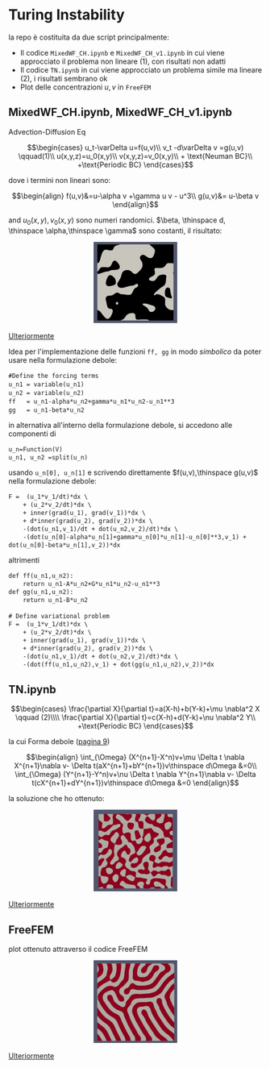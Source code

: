 # Turing Instability
la repo è costituita da due script principalmente:
+ Il codice ```MixedWF_CH.ipynb``` e ```MixedWF_CH_v1.ipynb``` in cui viene approcciato il problema non lineare $(1)$, con risultati non adatti
+ Il codice  ```TN.ipynb``` in cui viene approcciato un problema simile ma lineare $(2)$, i risultati sembrano ok
+ Plot delle concentrazioni $u,v$ in ```FreeFEM```
## MixedWF_CH.ipynb, MixedWF_CH_v1.ipynb
Advection-Diffusion Eq

$$\begin{cases} u_t-\varDelta u=f(u,v)\\ 
              v_t -d\varDelta v =g(u,v) \qquad(1)\\ 
              u(x,y,z)=u_0(x,y)\\ 
              v(x,y,z)=v_0(x,y)\\ 
              + \text{Neuman BC}\\
              +\text{Periodic BC} 
\end{cases}$$

dove i termini non lineari sono:

$$\begin{align}
              f(u,v)&=u-\alpha v +\gamma u v - u^3\\ 
              g(u,v)&= u-\beta v
\end{align}$$

and
$u_0(x,y),v_0(x,y)$ sono numeri randomici. $\beta, \thinspace d, \thinspace \alpha,\thinspace \gamma$ sono costanti, il risultato:

<p align="center" width="100%">
    <img width="33%" src="media/image_.png">
</p>

[Ulteriormente](media/Current_Solution.mp4)

Idea per l'implementazione delle funzioni ```ff, gg```  in modo <i>simbolico</i> da poter usare nella formulazione debole:

```markdown
#Define the forcing terms
u_n1 = variable(u_n1)
u_n2 = variable(u_n2)
ff   = u_n1-alpha*u_n2+gamma*u_n1*u_n2-u_n1**3
gg   = u_n1-beta*u_n2
```
in alternativa all'interno della formulazione debole, si accedono alle componenti di 
```
u_n=Function(V)
u_n1, u_n2 =split(u_n)
``` 
usando ```u_n[0], u_n[1]``` e scrivendo direttamente $f(u,v),\thinspace g(u,v)$ nella formulazione debole:
```
F =  (u_1*v_1/dt)*dx \
    + (u_2*v_2/dt)*dx \
    + inner(grad(u_1), grad(v_1))*dx \
    + d*inner(grad(u_2), grad(v_2))*dx \
    -(dot(u_n1,v_1)/dt + dot(u_n2,v_2)/dt)*dx \
    -(dot(u_n[0]-alpha*u_n[1]+gamma*u_n[0]*u_n[1]-u_n[0]**3,v_1) + dot(u_n[0]-beta*u_n[1],v_2))*dx 
```
altrimenti
```
def ff(u_n1,u_n2):
    return u_n1-A*u_n2+G*u_n1*u_n2-u_n1**3
def gg(u_n1,u_n2):
    return u_n1-B*u_n2

# Define variational problem
F =  (u_1*v_1/dt)*dx \
    + (u_2*v_2/dt)*dx \
    + inner(grad(u_1), grad(v_1))*dx \
    + d*inner(grad(u_2), grad(v_2))*dx \
    -(dot(u_n1,v_1)/dt + dot(u_n2,v_2)/dt)*dx \
    -(dot(ff(u_n1,u_n2),v_1) + dot(gg(u_n1,u_n2),v_2))*dx 
```
## TN.ipynb
$$\begin{cases}
\frac{\partial X}{\partial t}=a(X-h)+b(Y-k)+\mu \nabla^2 X \qquad (2)\\\\
\frac{\partial X}{\partial t}=c(X-h)+d(Y-k)+\nu \nabla^2 Y\\
+\text{Periodic BC}
\end{cases}$$

la cui Forma debole ([pagina 9](https://www.diva-portal.org/smash/get/diva2:1780187/FULLTEXT01.pdf))
```math
\begin{align}
\int_{\Omega} (X^{n+1}-X^n)v+\mu \Delta t \nabla X^{n+1}\nabla v- \Delta t(aX^{n+1}+bY^{n+1})v\thinspace d\Omega &=0\\
\int_{\Omega} (Y^{n+1}-Y^n)v+\nu \Delta t \nabla Y^{n+1}\nabla v- \Delta t(cX^{n+1}+dY^{n+1})v\thinspace d\Omega &=0
\end{align}
```

la soluzione che ho ottenuto:
<p align="center" width="100%">
    <img width="33%" src="media/TN.png">
</p>

[Ulteriormente](media/TN.mp4)

## FreeFEM
plot ottenuto attraverso il codice FreeFEM

<p align="center" width="100%">
    <img width="33%" src="media/FreeFEM.png">
</p>

[Ulteriormente](media/FreeFEM_solu.mp4)
